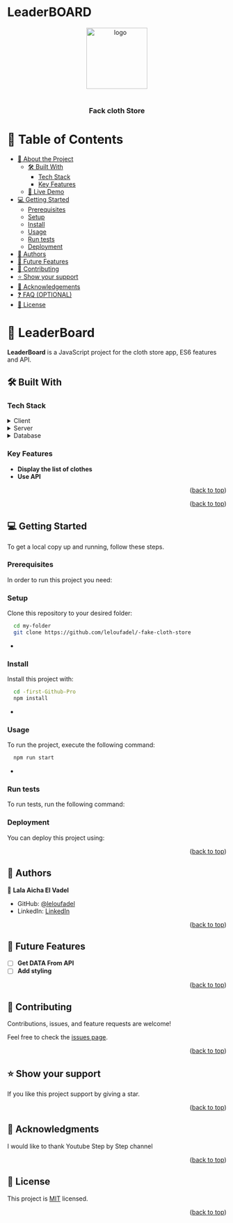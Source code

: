 # LeaderBOARD
<a name="readme-top"></a>
<div align="center">
 <img src="https://as1.ftcdn.net/v2/jpg/05/06/45/92/1000_F_506459232_7RWXyXVU0ZapbSRlgPdnqdNexo0k2d8H.jpg" alt="logo" width="140"  height="auto" />
 </div>
<div align="center">
  <br/>
  <h3><b>Fack cloth Store</b></h3>

</div>

<!-- TABLE OF CONTENTS -->

# 📗 Table of Contents

- [📖 About the Project](#about-project)
  - [🛠 Built With](#built-with)
    - [Tech Stack](#tech-stack)
    - [Key Features](#key-features)
  - [🚀 Live Demo](#live-demo)
- [💻 Getting Started](#getting-started)
  - [Prerequisites](#prerequisites)
  - [Setup](#setup)
  - [Install](#install)
  - [Usage](#usage)
  - [Run tests](#run-tests)
  - [Deployment](#deployment)
- [👥 Authors](#authors)
- [🔭 Future Features](#future-features)
- [🤝 Contributing](#contributing)
- [⭐️ Show your support](#support)
- [🙏 Acknowledgements](#acknowledgements)
- [❓ FAQ (OPTIONAL)](#faq)
- [📝 License](#license)

<!-- PROJECT DESCRIPTION -->

# 📖 LeaderBoard <a name="about-project"></a>

**LeaderBoard** is a JavaScript project for the cloth  store app, ES6 features and API.

## 🛠 Built With <a name="built-with"></a>

### Tech Stack <a name="tech-stack"></a>

<details>
  <summary>Client</summary>
  <ul>
    <li><a href="">JavaScript</a></li>
  </ul>
</details>

<details>
  <summary>Server</summary>
  <ul>
    <li><a href="https://webpack.com/">N/A</a></li>
  </ul>
</details>

<details>
<summary>Database</summary>
  <ul>
    <li><a href="">N/A</a></li>
  </ul>
</details>

<!-- Features -->

### Key Features <a name="key-features"></a>

- **Display the list of clothes**
- **Use API**

<p align="right">(<a href="#readme-top">back to top</a>)</p>

<p align="right">(<a href="#readme-top">back to top</a>)</p>

<!-- GETTING STARTED -->

## 💻 Getting Started <a name="getting-started"></a>

To get a local copy up and running, follow these steps.

### Prerequisites

In order to run this project you need:


### Setup

Clone this repository to your desired folder:

```sh
  cd my-folder
  git clone https://github.com/leloufadel/-fake-cloth-store
```
-

### Install

Install this project with:


```sh
  cd -first-Github-Pro
  npm install
```
-

### Usage

To run the project, execute the following command:

```sh
  npm run start
```
-

### Run tests

To run tests, run the following command:

<!--
Example command:

```sh
  bin/rails test test/models/article_test.rb
```
--->

### Deployment

You can deploy this project using:

<!--
Example:

```sh

```
 -->

<p align="right">(<a href="#readme-top">back to top</a>)</p>

<!-- AUTHORS -->

## 👥 Authors <a name="authors"></a>

👤 **Lala Aicha El Vadel**

- GitHub: [@leloufadel](https://github.com/leloufadel/)
- LinkedIn: [LinkedIn](https://www.linkedin.com/in/lala-aicha-el-vadel-8563a6202/)

<p align="right">(<a href="#readme-top">back to top</a>)</p>

<!-- FUTURE FEATURES -->

## 🔭 Future Features <a name="future-features"></a>

- [ ] **Get DATA From API**
- [ ] **Add styling**

<p align="right">(<a href="#readme-top">back to top</a>)</p>

<!-- CONTRIBUTING -->

## 🤝 Contributing <a name="contributing"></a>

Contributions, issues, and feature requests are welcome!

Feel free to check the [issues page](../../issues/).

<p align="right">(<a href="#readme-top">back to top</a>)</p>

<!-- SUPPORT -->

## ⭐️ Show your support <a name="support"></a>

If you like this project support by giving a star.

<p align="right">(<a href="#readme-top">back to top</a>)</p>

<!-- ACKNOWLEDGEMENTS -->

## 🙏 Acknowledgments <a name="acknowledgements"></a>


I would like to thank Youtube Step by Step channel

<p align="right">(<a href="#readme-top">back to top</a>)</p>

<!-- LICENSE -->

## 📝 License <a name="license"></a>

This project is [MIT](./LICENSE) licensed.
<p align="right">(<a href="#readme-top">back to top</a>)</p>

